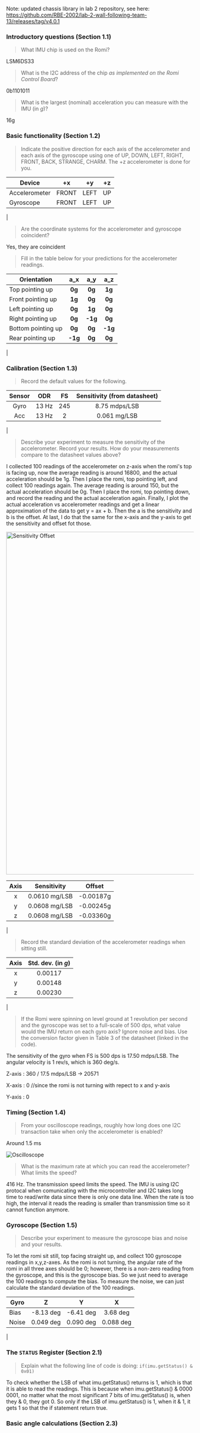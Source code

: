 Note: updated chassis library in lab 2 repository, see here: https://github.com/RBE-2002/lab-2-wall-following-team-13/releases/tag/v4.0.1

### Introductory questions (Section 1.1)

> What IMU chip is used on the Romi?

LSM6DS33

> What is the I2C address of the chip _as implemented on the Romi Control Board_?

0b1101011

> What is the largest (nominal) acceleration you can measure with the IMU (in _g_)?

16g

### Basic functionality (Section 1.2)

> Indicate the positive direction for each axis of the accelerometer and each axis of the gyroscope using one of UP, DOWN, LEFT, RIGHT, FRONT, BACK, STRANGE, CHARM. The +z accelerometer is done for you. 

| Device | +x | +y | +z |
|---|:---:|:---:|:---:| 
| Accelerometer | FRONT | LEFT | UP | 
| Gyroscope | FRONT | LEFT | UP | 
|
> Are the coordinate systems for the accelerometer and gyroscope coincident?

Yes, they are coincident

> Fill in the table below for your predictions for the accelerometer readings.

| Orientation | a_x | a_y | a_z |
|---|:---:|:---:|:---:| 
| Top pointing up | **0g** | **0g** | **1g** | 
| Front pointing up | **1g** | **0g** | **0g** | 
| Left pointing up | **0g** | **1g** | **0g** | 
| Right pointing up | **0g** | **-1g** | **0g** | 
| Bottom pointing up | **0g** | **0g** | **-1g** | 
| Rear pointing up | **-1g** | **0g** | **0g** | 
|

### Calibration (Section 1.3)

> Record the default values for the following.

| Sensor | ODR | FS | Sensitivity (from datasheet) |
|:---:|:---:|:---:|:---:|
| Gyro | 13 Hz | 245 | 8.75 mdps/LSB |
| Acc | 13 Hz | 2 | 0.061 mg/LSB |
|

> Describe your experiment to measure the sensitivity of the accelerometer. Record your results. How do your measurements compare to the datasheet values above?

I collected 100 readings of the accelerometer on z-axis when the romi's top is facing up, now the average reading is around 16800, and the actual acceleration should be 1g. Then I place the romi, top pointing left, and collect 100 readings again. The average reading is around 150, but the actual acceleration should be 0g. Then I place the romi, top pointing down, and record the reading and the actual acceleration again. Finally, I plot the actual acceleration vs accelerometer readings and get a linear approximation of the data to get y = ax + b. Then the a is the sensitivity and b is the offset. At last, I do that the same for the x-axis and the y-axis to get the sensitivity and offset fot those.

<img width="918" alt="Sensitivity   Offset" src="https://user-images.githubusercontent.com/114944956/202866884-6ac552d2-0d06-4a76-b035-2cb2688052cc.png">

| Axis | Sensitivity | Offset|
|:---:|:---:|:---:|
| x | 0.0610 mg/LSB | -0.00187g |
| y | 0.0608 mg/LSB | -0.00245g |
| z | 0.0608 mg/LSB | -0.03360g |
|

> Record the standard deviation of the accelerometer readings when sitting still.

| Axis | Std. dev. (in _g_)
|:---:|:---:|
| x | 0.00117 | 
| y | 0.00148 | 
| z | 0.00230 | 
|

> If the Romi were spinning on level ground at 1 revolution per second and the gyroscope was set to a full-scale of 500 dps, what value would the IMU return on each gyro axis? Ignore noise and bias. Use the conversion factor given in Table 3 of the datasheet (linked in the code).

The sensitivity of the gyro when FS is 500 dps is 17.50 mdps/LSB. The angular velocity is 1 rev/s, which is 360 deg/s. 

Z-axis : 360 / 17.5 mdps/LSB -> 20571

X-axis : 0  //since the romi is not turning with repect to x and y-axis

Y-axis : 0

### Timing (Section 1.4)

> From your oscilloscope readings, roughly how long does one I2C transaction take when only the accelerometer is enabled?

Around 1.5 ms

![Oscilloscope](https://user-images.githubusercontent.com/114944956/202866903-6eeffeff-3541-4f32-9f64-80149f23e26a.jpeg)

> What is the maximum rate at which you can read the accelerometer? What limits the speed?

416 Hz. The transmission speed limits the speed. The IMU is using I2C protocal when comunicating with the microcontroller and I2C takes long time to read/write data since there is only one data line. When the rate is too high, the interval it reads the reading is smaller than transmission time so it cannot function anymore.

### Gyroscope (Section 1.5)

> Describe your experiment to measure the gyroscope bias and noise and your results.

To let the romi sit still, top facing straight up, and collect 100 gyroscope readings in x,y,z-axes. As the romi is not turning, the angular rate of the romi in all three axes should be 0; however, there is a non-zero reading from the gyroscope, and this is the gyroscope bias. So we just need to average the 100 readings to compute the bias. To measure the noise, we can just calculate the standard deviation of the 100 readings.

| Gyro | Z | Y | X |
|---|:---:|:---:|:---:| 
| Bias | -8.13 deg | -6.41 deg | 3.68 deg |
| Noise | 0.049 deg | 0.090 deg	| 0.088 deg |
|

### The `STATUS` Register (Section 2.1)

> Explain what the following line of code is doing: `if(imu.getStatus() & 0x01)`

To check whether the LSB of what imu.getStatus() returns is 1, which is that it is able to read the readings. This is because when imu.getStatus() & 0000 0001, no matter what the most significant 7 bits of imu.getStatus() is, when they & 0, they got 0. So only if the LSB of imu.getStatus() is 1, when it & 1, it gets 1 so that the if statement return true.

### Basic angle calculations (Section 2.3)

